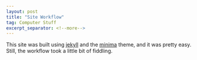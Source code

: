 ```yaml
---
layout: post
title: "Site Workflow"
tag: Computer Stuff
excerpt_separator: <!--more-->
---
```

This site was built using [jekyll](https://jekyllrb.com/) and the [minima](https://github.com/jekyll/minima) theme, and it was pretty easy.  Still, the workflow took a little bit of fiddling.
<!--more-->
